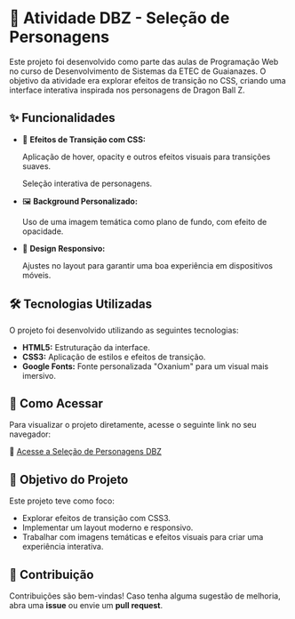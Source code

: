 # 🐉 Atividade DBZ - Seleção de Personagens
Este projeto foi desenvolvido como parte das aulas de Programação Web no curso de Desenvolvimento de Sistemas da ETEC de Guaianazes. O objetivo da atividade era explorar efeitos de transição no CSS, criando uma interface interativa inspirada nos personagens de Dragon Ball Z.

## ✨ Funcionalidades
<ul>
  <li>🎨 <b>Efeitos de Transição com CSS:</b>

  Aplicação de hover, opacity e outros efeitos visuais para transições suaves.
 
  Seleção interativa de personagens.</li>
  <li>
    🖼️ <b>Background Personalizado:</b>

   Uso de uma imagem temática como plano de fundo, com efeito de opacidade.
  </li>
  <li>
    📱 <b>Design Responsivo:</b>

  Ajustes no layout para garantir uma boa experiência em dispositivos móveis.
  </li>
</ul>

## 🛠 Tecnologias Utilizadas
O projeto foi desenvolvido utilizando as seguintes tecnologias:

<ul>
  <li><b>HTML5:</b> Estruturação da interface.</li>
  <li><b>CSS3:</b> Aplicação de estilos e efeitos de transição.</li>
  <li><b>Google Fonts:</b> Fonte personalizada "Oxanium" para um visual mais imersivo.</li>
</ul>


## 🚀 Como Acessar
Para visualizar o projeto diretamente, acesse o seguinte link no seu navegador:

🔗 [Acesse a Seleção de Personagens DBZ](https://gisele-nuness.github.io/ATIVIDADE-DBZ/)

## 📘 Objetivo do Projeto
Este projeto teve como foco:

<ul>
  <li>Explorar efeitos de transição com CSS3.</li>
  <li>Implementar um layout moderno e responsivo.</li>
  <li>Trabalhar com imagens temáticas e efeitos visuais para criar uma experiência interativa.</li>
</ul>

## 🤝 Contribuição
Contribuições são bem-vindas! Caso tenha alguma sugestão de melhoria, abra uma <b>issue</b> ou envie um <b>pull request</b>.

